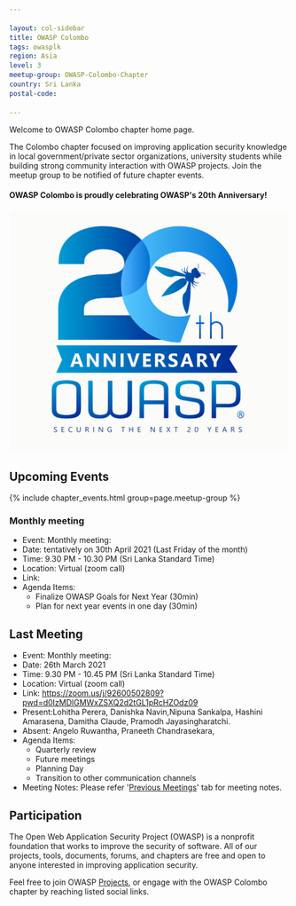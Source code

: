 ```yaml
---

layout: col-sidebar
title: OWASP Colombo
tags: owasplk
region: Asia
level: 3
meetup-group: OWASP-Colombo-Chapter
country: Sri Lanka
postal-code: 

---
```


Welcome to OWASP Colombo chapter home page. 

The Colombo chapter focused on improving  application security knowledge in local government/private sector organizations, university students while building strong community interaction with OWASP projects. Join the meetup group to be notified of future chapter events. 



#### OWASP Colombo is proudly celebrating OWASP's 20th Anniversary!
[![OWASP 20th Anniversary Image](assets/images/OWASP%2020th%20Anniversary.jpeg)](https://20thanniversary.owasp.org/)

## Upcoming Events
{% include chapter_events.html group=page.meetup-group %}

### Monthly meeting 
* Event: Monthly meeting: 
* Date: tentatively on 30th April 2021 (Last Friday of the month) 
* Time: 9.30 PM - 10.30 PM (Sri Lanka Standard Time)
* Location: Virtual (zoom call)
* Link: <to be update>
* Agenda Items:
  * Finalize OWASP Goals for Next Year (30min)
  * Plan for next year events in one day  (30min)



## Last Meeting
* Event: Monthly meeting: 
* Date: 26th March 2021 
* Time: 9.30 PM - 10.45 PM (Sri Lanka Standard Time)
* Location: Virtual (zoom call)
* Link: https://zoom.us/j/92600502809?pwd=d0IzMDlGMWxZSXQ2d2tGL1pRcHZOdz09
* Present:Lohitha Perera, Danishka Navin,Nipuna Sankalpa, Hashini Amarasena, Damitha Claude, Pramodh Jayasingharatchi. 
* Absent: Angelo Ruwantha, Praneeth Chandrasekara, 
* Agenda Items:
  * Quarterly review 
  * Future meetings 
  * Planning Day
  * Transition to other communication channels
* Meeting Notes: Please refer '[Previous Meetings](https://owasp.org/www-chapter-colombo/#div-events)' tab for meeting notes.
    

## Participation

The Open Web Application Security Project (OWASP) is a nonprofit foundation that works to improve the security of software. All of our projects, tools, documents, forums, and chapters are free and open to anyone interested in improving application security. 

Feel free to join OWASP [Projects](https://owasp.org/projects/), or engage with the OWASP Colombo chapter by reaching listed social links.



